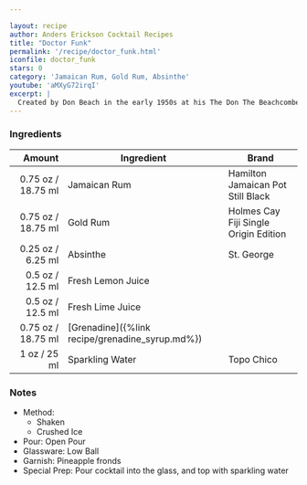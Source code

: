 ```yaml
---

layout: recipe
author: Anders Erickson Cocktail Recipes
title: "Doctor Funk"
permalink: '/recipe/doctor_funk.html'
iconfile: doctor_funk
stars: 0
category: 'Jamaican Rum, Gold Rum, Absinthe'
youtube: 'aMXyG72irqI'
excerpt: |
  Created by Don Beach in the early 1950s at his The Don The Beachcomber restaurant in Palm Springs, this drink is named after Doctor Bernard Funk who was Robert Louis Stevenson's physician in Samoa. The good doctor is said to have concocted and prescribed an absinthe laced limeade so inspiring this cocktail.
---
```


### Ingredients

|  Amount | Ingredient                                      | Brand                                 |
| ------: | ----------------------------------------------- | ------------------------------------- |
| 0.75 oz / 18.75 ml | Jamaican Rum                                    | Hamilton Jamaican Pot Still Black     |
| 0.75 oz / 18.75 ml | Gold Rum                                        | Holmes Cay Fiji Single Origin Edition |
| 0.25 oz / 6.25 ml | Absinthe                                        | St. George                            |
|  0.5 oz / 12.5 ml | Fresh Lemon Juice                               |
|  0.5 oz / 12.5 ml | Fresh Lime Juice                                |
| 0.75 oz / 18.75 ml | [Grenadine]({%link recipe/grenadine_syrup.md%}) |
|    1 oz / 25 ml | Sparkling Water                                 | Topo Chico                            |

### Notes

- Method:
  - Shaken
  - Crushed Ice
- Pour: Open Pour
- Glassware: Low Ball
- Garnish: Pineapple fronds
- Special Prep: Pour cocktail into the glass, and top with sparkling water
